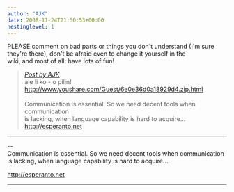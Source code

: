 ```yaml
---
author: "AJK"
date: 2008-11-24T21:50:53+00:00
nestinglevel: 1
---
```

PLEASE comment on bad parts or things you don't understand (I'm sure  
they're there), don't be afraid even to change it yourself in the  
wiki, and most of all: have lots of fun!  

> [_Post by AJK_](/eaCTnKd7/download-now-it-s-delicious-o-kama-jo-ona-li-pona-moku#post1)  
> ale li ko - o pilin!  
> http://www.youshare.com/Guest/6e0e36d0a18929d4.zip.html  
> \--  
> Communication is essential. So we need decent tools when communication  
> is lacking, when language capability is hard to acquire...  
> http://esperanto.net  
> 

***

\--  
Communication is essential. So we need decent tools when communication  
is lacking, when language capability is hard to acquire...  
  
http://esperanto.net  


***